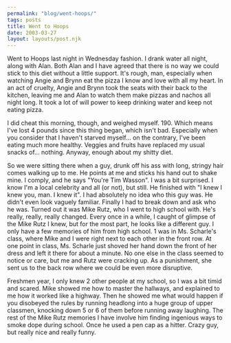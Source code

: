 ```yaml
---
permalink: "blog/went-hoops/"
tags: posts
title: Went to Hoops
date: 2003-03-27
layout: layouts/post.njk
---
```


Went to Hoops last night in Wednesday fashion. I drank water all night, along with Alan. Both Alan and I have agreed that there is no way we could stick to this diet without a little support. It's rough, man, especially when watching Angie and Brynn eat the pizza I know and love with all my heart. In an act of cruelty, Angie and Brynn took the seats with their back to the kitchen, leaving me and Alan to watch them make pizzas and nachos all night long. It took a lot of will power to keep drinking water and keep not eating pizza.

I did cheat this morning, though, and weighed myself. 190. Which means I've lost 4 pounds since this thing began, which isn't bad. Especially when you consider that I haven't starved myself... on the contrary, I've been eating much more healthy. Veggies and fruits have replaced my usual snacks of... nothing. Anyway, enough about my shitty diet.

So we were sitting there when a guy, drunk off his ass with long, stringy hair comes walking up to me. He points at me and sticks his hand out to shake mine. I comply, and he says "You're Tim Wasson". I was a bit surprised. I know I'm a local celebrity and all (or not), but still. He finished with "I knew I knew you, man. I knew it". I had absolutely no idea who this guy was. He didn't even look vaguely familiar. Finally I had to break down and ask who he was. Turned out it was Mike Rutz, who I went to high school with. He's really, really, really changed. Every once in a while, I caught of glimpse of the Mike Rutz I knew, but for the most part, he looks like a different guy. I only have a few memories of him from high school. 1 was in Ms. Scharle's class, where Mike and I were right next to each other in the front row. At one point in class, Ms. Scharle just shoved her hand down the front of her dress and left it there for about a minute. No one else in the class seemed to notice or care, but me and Rutz were cracking up. As a punishment, she sent us to the back row where we could be even more disruptive. 

Freshmen year, I only knew 2 other people at my school, so I was a bit timid and scared. Mike showed me how to master the hallways, and explained to me how it worked like a highway. Then he showed me what would happen if you disobeyed the rules by running headlong into a huge group of upper classmen, knocking down 5 or 6 of them before running away laughing. The rest of the Mike Rutz memories I have involve him finding ingenious ways to smoke dope during school. Once he used a pen cap as a hitter. Crazy guy, but really nice and really funny.